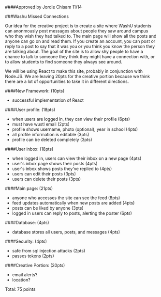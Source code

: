 ####Approved by Jordie Chisam 11/14


###Washu Missed Connections

Our idea for the creative project is to create a site where WashU students can anonmously post messages about people they saw around campus who they wish they had talked to. The main page will show all the posts and anyone can go on and read them. If you create an account, you can post or reply to a post to say that it was you or you think you know the person they are talking about. The goal of the site is to allow shy people to have a chance to talk to someone they think they might have a connection with, or to allow students to find someone they always see around.

We will be using React to make this site, probably in conjunction with Node.JS. We are leaving 20pts for the creative portion because we think there are a lot of opportunities to take it in different directions.

####New Framework: (10pts)
- successful implementation of React

####User profile: (18pts)
- when users are logged in, they can view their profile (6pts)
- must have wustl email (2pts)
- profile shows username, photo (optional), year in school (4pts)
- all profile information is editable (3pts)
- profile can be deleted completely (3pts)

####User inbox: (18pts)
- when logged in, users can view their inbox on a new page (4pts)
- user's inbox page shows their posts (4pts)
- user's inbox shows posts they've replied to (4pts)
- users can edit their posts (3pts)
- users can delete their posts (3pts)

####Main page: (21pts)
- anyone who accesses the site can see the feed (8pts)
- feed updates automatically when new posts are added (4pts)
- posts can be liked by anyone (3pts)
- logged in users can reply to posts, alerting the poster (6pts)

####Database: (4pts)
- database stores all users, posts, and messages (4pts)

####Security: (4pts)
- safe from sql injection attacks (2pts)
- passes tokens (2pts)

####Creative Portion: (20pts)
- email alerts?
- location?

Total: 75 points




